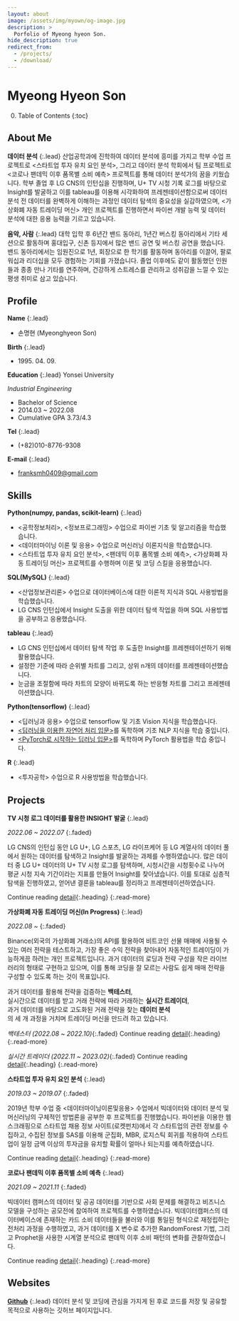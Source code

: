 ```yaml
---
layout: about
image: /assets/img/myown/og-image.jpg
description: >
  Porfolio of Myeong hyeon Son.
hide_description: true
redirect_from:
  - /projects/
  - /download/
---
```


# Myeong Hyeon Son

<!--author-->

0. Table of Contents
{:toc}

## About Me

__데이터 분석__
{:.lead}
산업공학과에 진학하여 데이터 분석에 흥미를 가지고 학부 수업 프로젝트로 \<스타트업 투자 유치 요인 분석\>, 그리고 데이터 분석 학회에서 팀 프로젝트로 \<코로나 팬데믹 이후 품목별 소비 예측\> 프로젝트를 통해 데이터 분석가의 꿈을 키웠습니다.
학부 졸업 후 LG CNS의 인턴십을 진행하며, U+ TV 시청 기록 로그를 바탕으로 Insight를 발굴하고 이를 tableau를 이용해 시각화하여 프레젠테이션함으로써 데이터 분석 전 데이터를 완벽하게 이해하는 과정인 데이터 탐색의 중요성을 실감하였으며, \<가상화폐 자동 트레이딩 머신\> 개인 프로젝트를 진행하면서 파이썬 개발 능력 및 데이터 분석에 대한 응용 능력을 기르고 있습니다.

__음악, 사람__
{:.lead}
대학 입학 후 6년간 밴드 동아리, 1년간 버스킹 동아리에서 기타 세션으로 활동하며 홍대입구, 신촌 등지에서 많은 밴드 공연 및 버스킹 공연을 했습니다. 밴드 동아리에서는 임원진으로 1년, 회장으로 한 학기를 활동하며 동아리를 이끌어, 팔로워십과 리더십을 모두 경험하는 기회를 가졌습니다. 졸업 이후에도 같이 활동했던 인원들과 종종 만나 기타를 연주하며, 건강하게 스트레스를 관리하고 성취감을 느낄 수 있는 평생 취미로 삼고 있습니다.


## Profile

__Name__
{:.lead}
- 손명현 (Myeonghyeon Son)


__Birth__
{:.lead} 
- 1995\. 04\. 09\.


__Education__
{:.lead}
Yonsei University

_Industrial Engineering_
- Bachelor of Science
- 2014.03 ~ 2022.08
- Cumulative GPA 3.73/4.3


__Tel__
{:.lead}
- (+82)010-8776-9308


__E-mail__
{:.lead}
- franksmh0409@gmail.com


## Skills

__Python(numpy, pandas, scikit-learn)__
{:.lead}
- <공학정보처리>, <정보프로그래밍> 수업으로 파이썬 기초 및 알고리즘을 학습했습니다.
- \<데이터마이닝 이론 및 응용\> 수업으로 머신러닝 이론지식을 학습했습니다.
- \<스타트업 투자 유치 요인 분석\>, \<팬데믹 이후 품목별 소비 예측\>, \<가상화폐 자동 트레이딩 머신\> 프로젝트를 수행하며 이론 및 코딩 스킬을 응용했습니다.

__SQL(MySQL)__
{:.lead}
- <산업정보관리론> 수업으로 데이터베이스에 대한 이론적 지식과 SQL 사용방법을 학습했습니다.
- LG CNS 인턴십에서 Insight 도출을 위한 데이터 탐색 작업을 하며 SQL 사용방법을 공부하고 응용했습니다.

__tableau__
{:.lead}
- LG CNS 인턴십에서 데이터 탐색 작업 후 도출한 Insight를 프레젠테이션하기 위해 활용했습니다.
- 설정한 기준에 따라 순위별 차트를 그리고, 상위 n개의 데이터를 프레젠테이션했습니다.
- 눈금을 조절함에 따라 차트의 모양이 바뀌도록 하는 반응형 차트를 그리고 프레젠테이션했습니다.

__Python(tensorflow)__
{:.lead}
- \<딥러닝과 응용\> 수업으로 tensorflow 및 기초 Vision 지식을 학습했습니다.
- [\<딥러닝을 이용한 자연어 처리 입문\>](https://wikidocs.net/book/2155)를 독학하며 기초 NLP 지식을 학습 중입니다.
- [\<PyTorch로 시작하는 딥러닝 입문\>](https://wikidocs.net/book/2788)를 독학하며 PyTorch 활용법을 학습 중입니다.

__R__
{:.lead}
- <투자공학> 수업으로 R 사용방법을 학습했습니다.


## Projects


__TV 시청 로그 데이터를 활용한 INSIGHT 발굴__
{:.lead}

_2022\.06 ~ 2022\.07_
{:.faded}

LG CNS의 인턴십 동안 LG U+, LG 스포츠, LG 라이프케어 등 LG 계열사의 데이터 풀에서 원하는 데이터를 탐색하고 Insight를 발굴하는 과제를 수행하였습니다. 많은 데이터 중 LG U+ 데이터의 U+ TV 시청 로그를 탐색하며, 시청시간을 시청횟수로 나누어 평균 시청 지속 기간이라는 지표를 만들어 Insight를 찾아냈습니다. 이를 토대로 심층적 탐색을 진행하였고, 얻어낸 결론을 tableau를 정리하고 프레젠테이션하였습니다.

Continue reading [detail](projects/uptv-log.md){:.heading}
{:.read-more}



__가상화폐 자동 트레이딩 머신(In Progress)__
{:.lead}

_2022\.08 ~_
{:.faded}

Binance(외국의 가상화폐 거래소)의 API를 활용하여 비트코인 선물 매매에 사용될 수 있는 여러 전략을 테스트하고, 가장 좋은 수익 전략을 찾아내어 자동적인 트레이딩이 가능하게끔 하려는 개인 프로젝트입니다. 과거 데이터의 로딩과 전략 구성을 작은 라이브러리의 형태로 구현하고 있으며, 이를 통해 코딩을 잘 모르는 사람도 쉽게 매매 전략을 구성할 수 있도록 하는 것이 목표입니다.

과거 데이터를 활용해 전략을 검증하는 __백테스터__,  
실시간으로 데이터를 받고 거래 전략에 따라 거래하는 __실시간 트레이더__,  
과거 데이터를 바탕으로 고도화된 거래 전략을 찾는 __데이터 분석__  
의 세 개 과정을 거치며 트레이딩 머신을 만드려 하고 있습니다.  


_백테스터 (2022\.08 ~ 2022\.10)_{:.faded} Continue reading [detail](projects/binance-auto-trader-backtester.md){:.heading}
{:.read-more}

_실시간 트레이더 (2022\.11 ~ 2023\.02)_{:.faded} Continue reading [detail](projects/binance-auto-trader-realtime.md){:.heading}
{:.read-more}



__스타트업 투자 유치 요인 분석__
{:.lead}

_2019\.03 ~ 2019\.07_
{:.faded}

2019년 학부 수업 중 <데이터마이닝이론및응용> 수업에서 빅데이터와 데이터 분석 및 머신러닝의 구체적인 방법론을 공부한 후 프로젝트를 진행했습니다. 파이썬을 이용한 웹 스크래핑으로 스타트업 채용 정보 사이트(로켓펀치)에서 각 스타트업의 관련 정보를 수집하고, 수집된 정보를 SAS를 이용해 군집화, MBR, 로지스틱 회귀를 적용하여 스타트업이 일정 금액 이상의 투자금을 유치할 확률이 얼마나 되는지를 예측하였습니다.

Continue reading [detail](projects/startup-investment.md){:.heading}
{:.read-more}




__코로나 팬데믹 이후 품목별 소비 예측__
{:.lead}

_2021\.09 ~ 2021\.11_
{:.faded}

빅데이터 캠퍼스의 데이터 및 공공 데이터를 기반으로 사회 문제를 해결하고 비즈니스 모델을 구성하는 공모전에 참여하여 프로젝트를 수행하였습니다. 빅데이터캠퍼스의 데이터베이스에 존재하는 카드 소비 데이터들을 불러와 이를 통일된 형식으로 재정립하는 전처리 과정을 수행하였고, 과거 데이터를 X 변수로 추가한 RandomForest 기법, 그리고 Prophet을 사용한 시계열 분석으로 팬데믹 이후 소비 패턴의 변화를 관찰하였습니다.

Continue reading [detail](projects/forecast-after-covid.md){:.heading}
{:.read-more}








## Websites

[__Github__](https://github.com/menmenmeng)
{:.lead}
데이터 분석 및 코딩에 관심을 가지게 된 후로 코드를 저장 및 공유할 목적으로 사용하는 깃허브 페이지입니다. 


<!-- [__Blog__](https://menmenmeng.github.io)
{:.lead}
데이터 분석 관련된 지식들과 취미생활을 공유하기 위해 만든 블로그 페이지입니다.
이거 hydejack 예시 파일들 아직 남아있음, 이거 지워주기. -->
